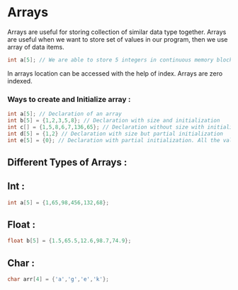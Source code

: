 # Arrays

Arrays are useful for storing collection of similar data type together. Arrays are useful when we want to store set of values in our program, then we use array of data items. 

```c++
int a[5]; // We are able to store 5 integers in continuous memory block
```

In arrays location can be accessed with the help of index. Arrays are zero indexed.

### Ways to create and Initialize array :

```c++
int a[5]; // Declaration of an array
int b[5] = {1,2,3,5,8}; // Declaration with size and initialization
int c[] = {1,5,8,6,7,136,65}; // Declaration without size with initialization
int d[5] = {1,2} // Declaration with size but partial initialization
int e[5] = {0}; // Declaration with partial initialization. All the values in the array becomes zero.
```

## Different Types of Arrays :

## Int  : 

```c++
int a[5] = {1,65,98,456,132,68};
```

## Float :

```c++
float b[5] = {1.5,65.5,12.6,98.7,74.9};
```

## Char :

```c++
char arr[4] = {'a','g','e','k'};
```

